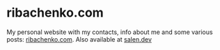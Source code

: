 # ribachenko.com

My personal website with my contacts, info about me and some various posts:
[ribachenko.com](https://ribachenko.com). Also available at [salen.dev](https://salen.dev)
